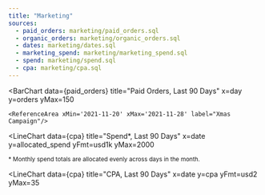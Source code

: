 ```yaml
---
title: "Marketing"
sources: 
  - paid_orders: marketing/paid_orders.sql
  - organic_orders: marketing/organic_orders.sql
  - dates: marketing/dates.sql
  - marketing_spend: marketing/marketing_spend.sql
  - spend: marketing/spend.sql
  - cpa: marketing/cpa.sql
---
```



<BarChart
  data={paid_orders}
  title="Paid Orders, Last 90 Days"
  x=day
  y=orders
  yMax=150
>
    <ReferenceArea xMin='2021-11-20' xMax='2021-11-28' label="Xmas Campaign"/>
</BarChart>


<LineChart
  data={cpa}
  title="Spend*, Last 90 Days"
  x=date
  y=allocated_spend
  yFmt=usd1k
  yMax=2000
>
<ReferenceArea xMin='2021-11-20' xMax='2021-11-28' label="Xmas Campaign"/>
</LineChart>

<small>

\* Monthly spend totals are allocated evenly across days in the month.

</small>

<LineChart
  data={cpa}
  title="CPA, Last 90 Days"
  x=date
  y=cpa
  yFmt=usd2
  yMax=35
>
<ReferenceLine y=21.50 label=Budget />
<ReferenceArea xMin='2021-11-20' xMax='2021-11-28' label="Xmas Campaign"/>
</LineChart>


